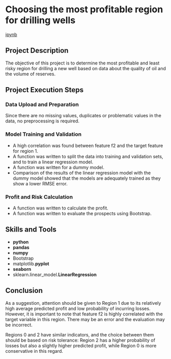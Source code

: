 # Сhoosing the most profitable region for drilling wells

[ipynb](https://github.com/mvs834/Yandex.Practicum/blob/3aa4bea6c1e42ac87a4f471651cbefc30ebf6d9f/DS%2003%20Oil%20region%20profit%20estimation/Oil_region_profit_estimation.ipynb)

## Project Description

The objective of this project is to determine the most profitable and least risky region for drilling a new well based on data about the quality of oil and the volume of reserves.

## Project Execution Steps
### Data Upload and Preparation

Since there are no missing values, duplicates or problematic values in the data, no preprocessing is required.

### Model Training and Validation

- A high correlation was found between feature f2 and the target feature for region 1.
- A function was written to split the data into training and validation sets, and to train a linear regression model.
- A function was written for a dummy model.
- Comparison of the results of the linear regression model with the dummy model showed that the models are adequately trained as they show a lower RMSE error.

### Profit and Risk Calculation

- A function was written to calculate the profit.
- A function was written to evaluate the prospects using Bootstrap.

## Skills and Tools

- **python**
- **pandas**
- **numpy**
- Bootstrap
- matplotlib.**pyplot**
- **seaborn**
- sklearn.linear_model.**LinearRegression**



## Conclusion

As a suggestion, attention should be given to Region 1 due to its relatively high average predicted profit and low probability of incurring losses. However, it is important to note that feature f2 is highly correlated with the target variable in this region. There may be an error and the evaluation may be incorrect.

Regions 0 and 2 have similar indicators, and the choice between them should be based on risk tolerance: Region 2 has a higher probability of losses but also a slightly higher predicted profit, while Region 0 is more conservative in this regard.